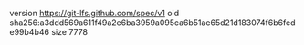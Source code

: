 version https://git-lfs.github.com/spec/v1
oid sha256:a3ddd569a611f49a2e6ba3959a095ca6b51ae65d21d183074f6b6fede99b4b46
size 7778
